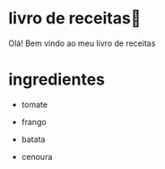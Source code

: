 # livro de receitas:book:

Olá! Bem vindo ao meu livro de receitas 

# ingredientes

- tomate

- frango

- batata

- cenoura

  
